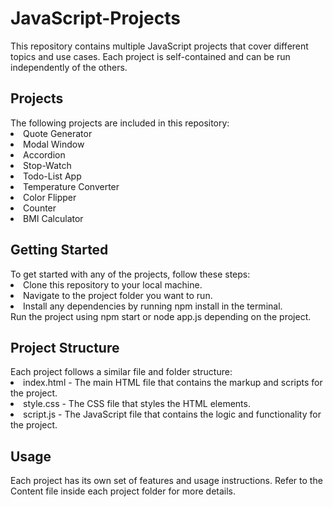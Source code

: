 <h1> JavaScript-Projects </h1>
This repository contains multiple JavaScript projects that cover different topics and use cases. Each project is self-contained and can be run independently of the others.


<h2>Projects</h2>
The following projects are included in this repository:

<li>Quote Generator</li>
<li>Modal Window</li>
<li>Accordion</li>
<li>Stop-Watch</li>
<li>Todo-List App</li>
<li>Temperature Converter</li>
<li>Color Flipper</li>
<li>Counter</li>
<li>BMI Calculator</li>


<h2>Getting Started</h2>
To get started with any of the projects, follow these steps:

<li>Clone this repository to your local machine.</li>
<li>Navigate to the project folder you want to run.</li>
<li>Install any dependencies by running npm install in the terminal.</li>
</li>Run the project using npm start or node app.js depending on the project.</li>


<h2>Project Structure</h2>
Each project follows a similar file and folder structure:

<li>index.html - The main HTML file that contains the markup and scripts for the project.</li>
<li>style.css - The CSS file that styles the HTML elements.</li>
<li>script.js - The JavaScript file that contains the logic and functionality for the project.</li>


<h2>Usage</h2>
Each project has its own set of features and usage instructions. Refer to the Content file inside each project folder for more details.



